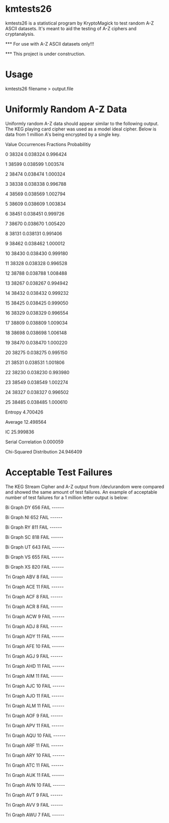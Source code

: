 # kmtests26

kmtests26 is a statistical program by KryptoMagick to test random A-Z ASCII datasets.  It's meant to aid the testing of A-Z ciphers and cryptanalysis.

*** For use with A-Z ASCII datasets only!!!

*** This project is under construction.

# Usage

kmtests26 filename > output.file


# Uniformly Random A-Z Data

Uniformly random A-Z data should appear similar to the following output.  The KEG playing card cipher was used as a model ideal cipher.  Below is data from 1 million A's being encrypted by a single key.

Value  Occurrences  Fractions  Probabilitiy

  0         38324  0.038324   0.996424

  1         38599  0.038599   1.003574

  2         38474  0.038474   1.000324

  3         38338  0.038338   0.996788

  4         38569  0.038569   1.002794

  5         38609  0.038609   1.003834

  6         38451  0.038451   0.999726

  7         38670  0.038670   1.005420

  8         38131  0.038131   0.991406

  9         38462  0.038462   1.000012

 10         38430  0.038430   0.999180

 11         38328  0.038328   0.996528

 12         38788  0.038788   1.008488

 13         38267  0.038267   0.994942

 14         38432  0.038432   0.999232

 15         38425  0.038425   0.999050

 16         38329  0.038329   0.996554

 17         38809  0.038809   1.009034

 18         38698  0.038698   1.006148

 19         38470  0.038470   1.000220

 20         38275  0.038275   0.995150

 21         38531  0.038531   1.001806

 22         38230  0.038230   0.993980

 23         38549  0.038549   1.002274

 24         38327  0.038327   0.996502

 25         38485  0.038485   1.000610

Entropy 4.700426

Average 12.498564

IC 25.999836

Serial Correlation 0.000059

Chi-Squared Distribution 24.946409

# Acceptable Test Failures

The KEG Stream Cipher and A-Z output from /dev/urandom were compared and showed the same amount of test failures.  An example of acceptable number of test failures for a 1 million letter output is below:

Bi Graph DY 656 FAIL ------

Bi Graph NI 652 FAIL ------

Bi Graph RY 811 FAIL ------

Bi Graph SC 818 FAIL ------

Bi Graph UT 643 FAIL ------

Bi Graph VS 655 FAIL ------

Bi Graph XS 820 FAIL ------

Tri Graph ABV 8 FAIL ------

Tri Graph ACE 11 FAIL ------

Tri Graph ACF 8 FAIL ------

Tri Graph ACR 8 FAIL ------

Tri Graph ACW 9 FAIL ------

Tri Graph ADJ 8 FAIL ------

Tri Graph ADY 11 FAIL ------

Tri Graph AFE 10 FAIL ------

Tri Graph AGJ 9 FAIL ------

Tri Graph AHD 11 FAIL ------

Tri Graph AIM 11 FAIL ------

Tri Graph AJC 10 FAIL ------

Tri Graph AJO 11 FAIL ------

Tri Graph ALM 11 FAIL ------

Tri Graph AOF 9 FAIL ------

Tri Graph APV 11 FAIL ------

Tri Graph AQU 10 FAIL ------

Tri Graph ARF 11 FAIL ------

Tri Graph ARY 10 FAIL ------

Tri Graph ATC 11 FAIL ------

Tri Graph AUK 11 FAIL ------

Tri Graph AVN 10 FAIL ------

Tri Graph AVT 9 FAIL ------

Tri Graph AVV 9 FAIL ------

Tri Graph AWU 7 FAIL ------

